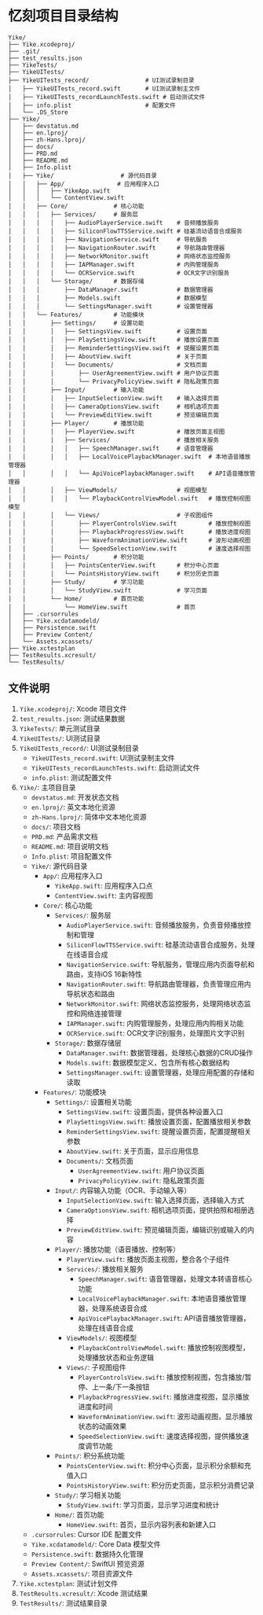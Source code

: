 # 忆刻项目目录结构

```
Yike/
├── Yike.xcodeproj/
├── .git/
├── test_results.json
├── YikeTests/
├── YikeUITests/
├── YikeUITests_record/                # UI测试录制目录
│   ├── YikeUITests_record.swift       # UI测试录制主文件
│   ├── YikeUITests_recordLaunchTests.swift # 启动测试文件
│   ├── info.plist                     # 配置文件
│   └── .DS_Store
├── Yike/
│   ├── devstatus.md
│   ├── en.lproj/
│   ├── zh-Hans.lproj/
│   ├── docs/
│   ├── PRD.md
│   ├── README.md
│   ├── Info.plist
│   ├── Yike/                   # 源代码目录
│   │   ├── App/               # 应用程序入口
│   │   │   ├── YikeApp.swift
│   │   │   └── ContentView.swift
│   │   ├── Core/             # 核心功能
│   │   │   ├── Services/     # 服务层
│   │   │   │   ├── AudioPlayerService.swift    # 音频播放服务
│   │   │   │   ├── SiliconFlowTTSService.swift # 硅基流动语音合成服务
│   │   │   │   ├── NavigationService.swift     # 导航服务
│   │   │   │   ├── NavigationRouter.swift      # 导航路由管理器
│   │   │   │   ├── NetworkMonitor.swift        # 网络状态监控服务
│   │   │   │   ├── IAPManager.swift            # 内购管理服务
│   │   │   │   └── OCRService.swift            # OCR文字识别服务
│   │   │   └── Storage/      # 数据存储
│   │   │       ├── DataManager.swift           # 数据管理器
│   │   │       ├── Models.swift                # 数据模型
│   │   │       └── SettingsManager.swift       # 设置管理器
│   │   └── Features/         # 功能模块
│   │       ├── Settings/     # 设置功能
│   │       │   ├── SettingsView.swift          # 设置页面
│   │       │   ├── PlaySettingsView.swift      # 播放设置页面
│   │       │   ├── ReminderSettingsView.swift  # 提醒设置页面
│   │       │   ├── AboutView.swift             # 关于页面
│   │       │   └── Documents/                  # 文档页面
│   │       │       ├── UserAgreementView.swift # 用户协议页面
│   │       │       └── PrivacyPolicyView.swift # 隐私政策页面
│   │       ├── Input/        # 输入功能
│   │       │   ├── InputSelectionView.swift    # 输入选择页面
│   │       │   ├── CameraOptionsView.swift     # 相机选项页面
│   │       │   └── PreviewEditView.swift       # 预览编辑页面
│   │       ├── Player/       # 播放功能
│   │       │   ├── PlayerView.swift            # 播放页面主视图
│   │       │   ├── Services/                   # 播放相关服务
│   │       │   │   ├── SpeechManager.swift     # 语音管理器
│   │       │   │   ├── LocalVoicePlaybackManager.swift  # 本地语音播放管理器
│   │       │   │   └── ApiVoicePlaybackManager.swift    # API语音播放管理器
│   │       │   ├── ViewModels/                 # 视图模型
│   │       │   │   └── PlaybackControlViewModel.swift   # 播放控制视图模型
│   │       │   └── Views/                      # 子视图组件
│   │       │       ├── PlayerControlsView.swift         # 播放控制视图
│   │       │       ├── PlaybackProgressView.swift       # 播放进度视图
│   │       │       ├── WaveformAnimationView.swift      # 波形动画视图
│   │       │       └── SpeedSelectionView.swift         # 速度选择视图
│   │       ├── Points/       # 积分功能
│   │       │   ├── PointsCenterView.swift      # 积分中心页面
│   │       │   └── PointsHistoryView.swift     # 积分历史页面
│   │       ├── Study/        # 学习功能
│   │       │   └── StudyView.swift             # 学习页面
│   │       └── Home/         # 首页功能
│   │           └── HomeView.swift              # 首页
│   ├── .cursorrules
│   ├── Yike.xcdatamodeld/
│   ├── Persistence.swift
│   ├── Preview Content/
│   └── Assets.xcassets/
├── Yike.xctestplan
├── TestResults.xcresult/
└── TestResults/
```

## 文件说明

1. `Yike.xcodeproj/`: Xcode 项目文件
2. `test_results.json`: 测试结果数据
3. `YikeTests/`: 单元测试目录
4. `YikeUITests/`: UI测试目录
5. `YikeUITests_record/`: UI测试录制目录
   - `YikeUITests_record.swift`: UI测试录制主文件
   - `YikeUITests_recordLaunchTests.swift`: 启动测试文件
   - `info.plist`: 测试配置文件
6. `Yike/`: 主项目目录
   - `devstatus.md`: 开发状态文档
   - `en.lproj/`: 英文本地化资源
   - `zh-Hans.lproj/`: 简体中文本地化资源
   - `docs/`: 项目文档
   - `PRD.md`: 产品需求文档
   - `README.md`: 项目说明文档
   - `Info.plist`: 项目配置文件
   - `Yike/`: 源代码目录
     - `App/`: 应用程序入口
       - `YikeApp.swift`: 应用程序入口点
       - `ContentView.swift`: 主内容视图
     - `Core/`: 核心功能
       - `Services/`: 服务层
         - `AudioPlayerService.swift`: 音频播放服务，负责音频播放控制和管理
         - `SiliconFlowTTSService.swift`: 硅基流动语音合成服务，处理在线语音合成
         - `NavigationService.swift`: 导航服务，管理应用内页面导航和路由，支持iOS 16新特性
         - `NavigationRouter.swift`: 导航路由管理器，负责管理应用内导航状态和路由
         - `NetworkMonitor.swift`: 网络状态监控服务，处理网络状态监控和网络连接管理
         - `IAPManager.swift`: 内购管理服务，处理应用内购相关功能
         - `OCRService.swift`: OCR文字识别服务，处理图片文字识别
       - `Storage/`: 数据存储层
         - `DataManager.swift`: 数据管理器，处理核心数据的CRUD操作
         - `Models.swift`: 数据模型定义，包含所有核心数据结构
         - `SettingsManager.swift`: 设置管理器，处理应用配置的存储和读取
     - `Features/`: 功能模块
       - `Settings/`: 设置相关功能
         - `SettingsView.swift`: 设置页面，提供各种设置入口
         - `PlaySettingsView.swift`: 播放设置页面，配置播放相关参数
         - `ReminderSettingsView.swift`: 提醒设置页面，配置提醒相关参数
         - `AboutView.swift`: 关于页面，显示应用信息
         - `Documents/`: 文档页面
           - `UserAgreementView.swift`: 用户协议页面
           - `PrivacyPolicyView.swift`: 隐私政策页面
       - `Input/`: 内容输入功能（OCR、手动输入等）
         - `InputSelectionView.swift`: 输入选择页面，选择输入方式
         - `CameraOptionsView.swift`: 相机选项页面，提供拍照和相册选择
         - `PreviewEditView.swift`: 预览编辑页面，编辑识别或输入的内容
       - `Player/`: 播放功能（语音播放、控制等）
         - `PlayerView.swift`: 播放页面主视图，整合各个子组件
         - `Services/`: 播放相关服务
           - `SpeechManager.swift`: 语音管理器，处理文本转语音核心功能
           - `LocalVoicePlaybackManager.swift`: 本地语音播放管理器，处理系统语音合成
           - `ApiVoicePlaybackManager.swift`: API语音播放管理器，处理在线语音合成
         - `ViewModels/`: 视图模型
           - `PlaybackControlViewModel.swift`: 播放控制视图模型，处理播放状态和业务逻辑
         - `Views/`: 子视图组件
           - `PlayerControlsView.swift`: 播放控制视图，包含播放/暂停、上一条/下一条按钮
           - `PlaybackProgressView.swift`: 播放进度视图，显示播放进度和时间
           - `WaveformAnimationView.swift`: 波形动画视图，显示播放状态的动画效果
           - `SpeedSelectionView.swift`: 速度选择视图，提供播放速度调节功能
       - `Points/`: 积分系统功能
         - `PointsCenterView.swift`: 积分中心页面，显示积分余额和充值入口
         - `PointsHistoryView.swift`: 积分历史页面，显示积分消费记录
       - `Study/`: 学习相关功能
         - `StudyView.swift`: 学习页面，显示学习进度和统计
       - `Home/`: 首页功能
         - `HomeView.swift`: 首页，显示内容列表和新建入口
   - `.cursorrules`: Cursor IDE 配置文件
   - `Yike.xcdatamodeld/`: Core Data 模型文件
   - `Persistence.swift`: 数据持久化管理
   - `Preview Content/`: SwiftUI 预览资源
   - `Assets.xcassets/`: 项目资源文件
7. `Yike.xctestplan`: 测试计划文件
8. `TestResults.xcresult/`: Xcode 测试结果
9. `TestResults/`: 测试结果目录 